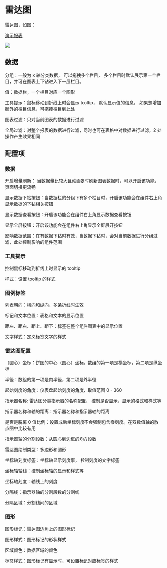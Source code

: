 # 雷达图

雷达图，如图：

[演示报表](https://datahu.cn/report?key=cecacb65c948fbff3f76d0997ebd0c0d#/detail)

![](/assets/2021-09-10-17-19-24-image.png)

## 数据

分组：一般为 x 轴分类数据， 可以拖拽多个栏目， 多个栏目时默认展示第一个栏目，并可在图表上下钻进入下一层栏目。

值：数据栏，一个栏目对应一个图形

工具提示：鼠标移动到折线上时会显示 tooltip， 默认显示值的信息， 如果想增加额外的栏目信息，可拖拽栏目到此处

图表过滤：只对当前图表的数据进行过滤

全局过滤：对整个报表的数据进行过滤，同时也可在表格中对数据进行过滤，2 处操作产生效果相同

## 配置项

### 数据

开启增量刷新： 当数据量比较大且动画定时刷新图表数据时，可以开启该功能，页面切换更流畅

显示数据下钻按钮：当数据栏的分组下有多个栏目时，开启该功能会在组件右上角显示数据的下钻相关按钮

显示数据查看按钮：开启该功能会在组件右上角显示数据查看按钮

显示全屏按钮：开启该功能会在组件右上角显示全屏展开按钮

影响数据范围：在有数据下钻时有效，当数据下钻时，会对当前数据进行分组过滤，此处控制影响的组件范围

### 工具提示

控制鼠标移动到折线上时显示的 tooltip

样式：设置 tooltip 的样式

### 图例标签

列表朝向：横向和纵向，多条折线时生效

标记和文本位置：表格和文本的显示位置

距左、距右、距上、距下：标签在整个组件图表中的显示位置

文字样式：定义标签文字的样式

###

### 雷达图配置

（圆心）坐标：饼图的中心（圆心）坐标，数组的第一项是横坐标，第二项是纵坐标

半径：数组的第一项是内半径，第二项是外半径

起始刻度的角度：仪表盘起始刻度的角度，取值范围 0 - 360

指示器名称: 雷达图分类指示器的名称配置， 控制是否显示，显示的格式和样式等

指示器名称和轴的距离：指示器名称和指示器轴的距离

是否是脱离 0 值比例：设置成后坐标刻度不会强制包含零刻度。在双数值轴的散点图中比较有用

指示器轴的分割段数：从圆心到边框的均方段数

雷达图绘制类型：多边形和圆形

坐标轴刻度标签：坐标轴显示刻度事， 控制刻度的文字标签

坐标轴轴线：控制坐标轴的显示和样式等

坐标轴刻度：轴线上的刻度

分隔线：指示器轴的分割段数的分割线

分隔区域：分割线间的区域

### 图形

图形标记：雷达图边角上的图形标记

图形样式：图形标记的形状样式

区域颜色：数据区域的颜色

标签样式：图形标记有显示时，可设置标记对应标签的样式
